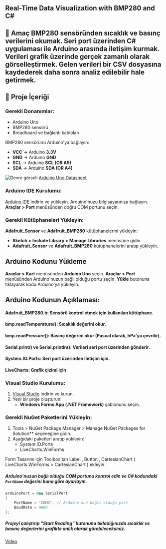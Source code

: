 Real-Time Data Visualization with BMP280 and C#
---
🎯 Amaç 
BMP280 sensöründen sıcaklık ve basınç verilerini okumak.
Seri port üzerinden C# uygulaması ile Arduino arasında iletişim kurmak.
Verileri grafik üzerinde gerçek zamanlı olarak görselleştirmek.
Gelen verileri bir CSV dosyasına kaydederek daha sonra analiz edilebilir hale getirmek.
---
📁 Proje İçeriği
---
### **Gerekli Donanımlar:**
- Arduino Uno
- BMP280 sensörü
- Breadboard ve bağlantı kabloları

BMP280 sensörünü Arduino'ya bağlayın:
   - **VCC** → Arduino **3.3V**
   - **GND** → Arduino **GND**
   - **SCL** → Arduino **SCL (OR A5)**
   - **SDA** → Arduino **SDA (OR A4)**

![Devre görseli](https://github.com/user-attachments/assets/d7d11f02-f2f9-4099-adb9-27f984705f90)
[Arduino Uno Datasheet](https://github.com/user-attachments/files/18050024/A000066-datasheet.pdf)

### **Arduino IDE Kurulumu:**
[Arduino IDE](https://www.arduino.cc/en/software) indirin ve yükleyin.
Arduino'nuzu bilgisayarınıza bağlayın.
**Araçlar > Port** menüsünden doğru COM portunu seçin.
### **Gerekli Kütüphaneleri Yükleyin:**
**Adafruit_Sensor** ve **Adafruit_BMP280** kütüphanelerini yükleyin:
   - **Sketch > Include Library > Manage Libraries** menüsüne gidin.
   - **Adafruit_Sensor** ve **Adafruit_BMP280** kütüphanelerini aratıp yükleyin.

## **Arduino Kodunu Yükleme**
**Araçlar > Kart** menüsünden **Arduino Uno** seçin.
**Araçlar > Port** menüsünden Arduino'nuzun bağlı olduğu portu seçin.
**Yükle** butonuna tıklayarak kodu Arduino'ya yükleyin.

## Arduino Kodunun Açıklaması:
#### Adafruit_BMP280.h: Sensörü kontrol etmek için kullanılan kütüphane.
#### bmp.readTemperature(): Sıcaklık değerini okur.
#### bmp.readPressure(): Basınç değerini okur (Pascal olarak, hPa'ya çevrilir).
#### Serial.print() ve Serial.println(): Verileri seri port üzerinden gönderir.
#### System.IO.Ports: Seri port üzerinden iletişim için.
#### LiveCharts: Grafik çizimi için

### **Visual Studio Kurulumu:**
1. [Visual Studio](https://visualstudio.microsoft.com/) indirin ve kurun.
2. Yeni bir proje oluşturun:
   - **Windows Forms App (.NET Framework)** şablonunu seçin.

### **Gerekli NuGet Paketlerini Yükleyin:**
1. Tools > NuGet Package Manager > Manage NuGet Packages for Solution** seçeneğine gidin.
2. Aşağıdaki paketleri aratıp yükleyin:
   - System.IO.Ports
   - LiveCharts.WinForms

 Form Tasarımı için Toolbox'tan Label , Button , CartesianChart ( LiveCharts.WinForms > CartesianChart ) ekleyin.

##### Arduino'nuzun bağlı olduğu COM portunu kontrol edin ve C# kodundaki `PortName` değerini buna göre ayarlayın.
   ```csharp
   arduinoPort = new SerialPort
   {
       PortName = "COM5", // Arduino'nun bağlı olduğu port
       BaudRate = 9600
   };
   ```
##### Projeyi çalıştırıp "Start Reading" butonuna tıkladığınızda sıcaklık ve basınç değerlerini grafikte anlık olarak görebileceksiniz.

 [Video](https://github.com/user-attachments/assets/e434ce86-d4ad-497b-97ca-7ab0b9213ac5)


